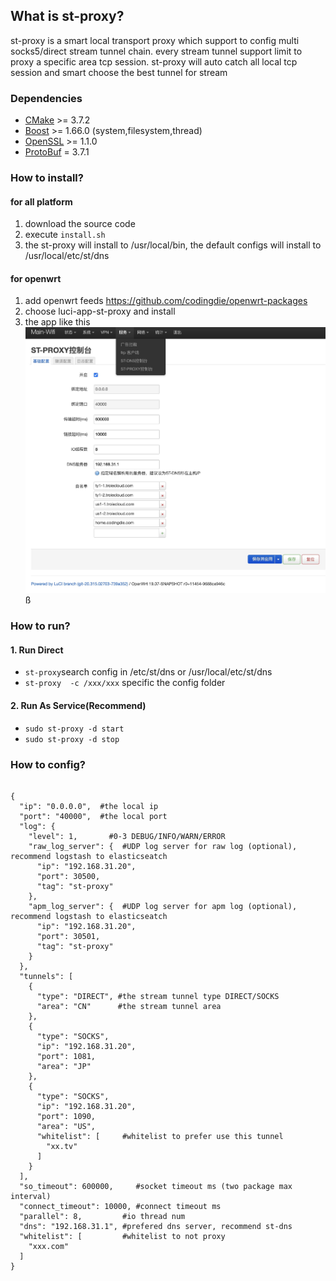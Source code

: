 ## What is st-proxy?  
st-proxy is a smart local transport proxy which support to config multi socks5/direct stream tunnel chain. every stream tunnel support limit to proxy a specific area tcp session. st-proxy will auto catch all local tcp session and smart choose the best tunnel for stream

### Dependencies
- [CMake](https://cmake.org/) >= 3.7.2
- [Boost](http://www.boost.org/) >= 1.66.0 (system,filesystem,thread)
- [OpenSSL](https://www.openssl.org/) >= 1.1.0
- [ProtoBuf](https://www.openssl.org/) = 3.7.1 

### How to install?  
#### for all platform  
1. download the source code
2. execute ```install.sh```
3. the st-proxy will install to /usr/local/bin, the default configs will install to /usr/local/etc/st/dns   
#### for openwrt 
1. add openwrt feeds https://github.com/codingdie/openwrt-packages 
2. choose luci-app-st-proxy and install
3. the app like this![image](docs/st-proxy-openwrt.jpg)
ß

### How to run?  
#### 1. Run Direct  
*  `st-proxy`search config in /etc/st/dns or /usr/local/etc/st/dns
*  `st-proxy  -c /xxx/xxx`  specific the config folder
#### 2. Run As Service(Recommend)
*  `sudo st-proxy -d start`  
*  `sudo st-proxy -d stop`  

### How to config?  
```

{
  "ip": "0.0.0.0",  #the local ip
  "port": "40000",  #the local port
  "log": {
    "level": 1,       #0-3 DEBUG/INFO/WARN/ERROR
    "raw_log_server": {  #UDP log server for raw log (optional), recommend logstash to elasticseatch
      "ip": "192.168.31.20",
      "port": 30500,
      "tag": "st-proxy"
    },
    "apm_log_server": {  #UDP log server for apm log (optional), recommend logstash to elasticseatch
      "ip": "192.168.31.20",
      "port": 30501,
      "tag": "st-proxy"
    }
  },
  "tunnels": [
    {
      "type": "DIRECT", #the stream tunnel type DIRECT/SOCKS
      "area": "CN"      #the stream tunnel area
    },
    {
      "type": "SOCKS",
      "ip": "192.168.31.20",
      "port": 1081,
      "area": "JP"
    },
    {
      "type": "SOCKS",
      "ip": "192.168.31.20",
      "port": 1090,
      "area": "US",
      "whitelist": [     #whitelist to prefer use this tunnel
        "xx.tv"
      ]
    }
  ],
  "so_timeout": 600000,     #socket timeout ms (two package max interval)
  "connect_timeout": 10000, #connect timeout ms
  "parallel": 8,         #io thread num 
  "dns": "192.168.31.1", #prefered dns server, recommend st-dns
  "whitelist": [         #whitelist to not proxy
    "xxx.com"
  ]
}
```

     

